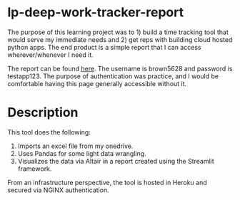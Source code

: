 # lp-deep-work-tracker-report
The purpose of this learning project was to 1) build a time tracking tool that would serve my immediate needs and 2) get reps with building cloud hosted python apps. The end product is a simple report that I can access wherever/whenever I need it.

The report can be found [here](https://wb-personal-tracker.herokuapp.com/). The username is brown5628 and password is testapp123. The purpose of authentication was practice, and I would be comfortable having this page generally accessible without it.

# Description 
This tool does the following:

1. Imports an excel file from my onedrive.
2. Uses Pandas for some light data wrangling.
3. Visualizes the data via Altair in a report created using the Streamlit framework.

From an infrastructure perspective, the tool is hosted in Heroku and secured via NGINX authentication. 
